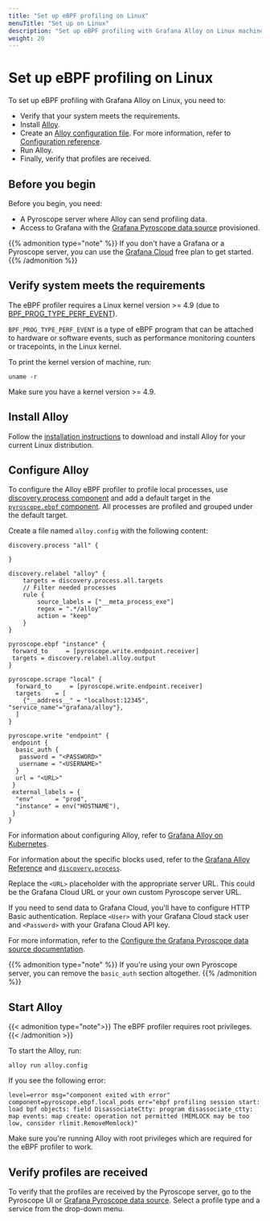 ```yaml
---
title: "Set up eBPF profiling on Linux"
menuTitle: "Set up on Linux"
description: "Set up eBPF profiling with Grafana Alloy on Linux machines."
weight: 20
---
```


# Set up eBPF profiling on Linux

To set up eBPF profiling with Grafana Alloy on Linux, you need to:

- Verify that your system meets the requirements.
- Install [Alloy](https://grafana.com/docs/alloy/<ALLOY_VERSION>/set-up/install/linux/).
- Create an [Alloy configuration file](https://grafana.com/docs/alloy/<ALLOY_VERSION>/configure/linux/). For more information, refer to [Configuration reference](https://grafana.com/docs/alloy/<ALLOY_VERSION>/reference/).
- Run Alloy.
- Finally, verify that profiles are received.

## Before you begin

Before you begin, you need:

- A Pyroscope server where Alloy can send profiling data.
- Access to Grafana with the [Grafana Pyroscope data source][pyroscope-ds] provisioned.

{{% admonition type="note" %}}
If you don't have a Grafana or a Pyroscope server, you can use the [Grafana Cloud](https://grafana.com/auth/sign-up/create-user?pg=pricing&plcmt=free&cta=create-free-account) free plan to get started.
{{% /admonition %}}

## Verify system meets the requirements

The eBPF profiler requires a Linux kernel version >= 4.9 (due to [BPF_PROG_TYPE_PERF_EVENT](https://lkml.org/lkml/2016/9/1/831)).

`BPF_PROG_TYPE_PERF_EVENT` is a type of eBPF program that can be attached to hardware or software events, such as performance monitoring counters or tracepoints, in the Linux kernel.

To print the kernel version of machine, run:

```shell
uname -r
```

Make sure you have a kernel version >= 4.9.

## Install Alloy

Follow the [installation instructions](https://grafana.com/docs/alloy/<ALLOY_VERSION>/set-up/install/linux/) to download and install Alloy for your current Linux distribution.

## Configure Alloy

To configure the Alloy eBPF profiler to profile local processes, use [discovery.process component](https://grafana.com/docs/alloy/<ALLOY_VERSION>/reference/components/discovery/discovery.process/) and add a default target in the [`pyroscope.ebpf` component](https://grafana.com/docs/alloy/<ALLOY_VERSION>/reference/components/pyroscope/pyroscope.ebpf/).
All processes are profiled and grouped under the default target.

Create a file named `alloy.config` with the following content:

```alloy
discovery.process "all" {

}

discovery.relabel "alloy" {
    targets = discovery.process.all.targets
    // Filter needed processes
    rule {
        source_labels = ["__meta_process_exe"]
        regex = ".*/alloy"
        action = "keep"
    }
}

pyroscope.ebpf "instance" {
 forward_to     = [pyroscope.write.endpoint.receiver]
 targets = discovery.relabel.alloy.output
}

pyroscope.scrape "local" {
  forward_to     = [pyroscope.write.endpoint.receiver]
  targets    = [
    {"__address__" = "localhost:12345", "service_name"="grafana/alloy"},
  ]
}

pyroscope.write "endpoint" {
 endpoint {
  basic_auth {
   password = "<PASSWORD>"
   username = "<USERNAME>"
  }
  url = "<URL>"
 }
 external_labels = {
  "env"      = "prod",
  "instance" = env("HOSTNAME"),
 }
}
```

For information about configuring Alloy, refer to [Grafana Alloy on Kubernetes](https://grafana.com/docs/alloy/<ALLOY_VERSION>/configure/kubernetes/).

For information about the specific blocks used, refer to the [Grafana Alloy Reference](https://grafana.com/docs/alloy/<ALLOY_VERSION>/reference/) and [`discovery.process`](https://grafana.com/docs/alloy/<AlLOY_VERSION>/reference/components/discovery/discovery.process/).

Replace the `<URL>` placeholder with the appropriate server URL. This could be the Grafana Cloud URL or your own custom Pyroscope server URL.

If you need to send data to Grafana Cloud, you'll have to configure HTTP Basic authentication. Replace `<User>` with your Grafana Cloud stack user and `<Password>` with your Grafana Cloud API key.

For more information, refer to the [Configure the Grafana Pyroscope data source documentation](/docs/grafana-cloud/connect-externally-hosted/data-sources/pyroscope/configure-pyroscope-data-source/).

{{% admonition type="note" %}}
If you're using your own Pyroscope server, you can remove the `basic_auth` section altogether.
{{% /admonition %}}

## Start Alloy

{{< admonition type="note">}}
The eBPF profiler requires root privileges.
{{< /admonition >}}

To start the Alloy, run:

```shell
alloy run alloy.config
```

If you see the following error:

```shell
level=error msg="component exited with error" component=pyroscope.ebpf.local_pods err="ebpf profiling session start: load bpf objects: field DisassociateCtty: program disassociate_ctty: map events: map create: operation not permitted (MEMLOCK may be too low, consider rlimit.RemoveMemlock)"
```

Make sure you're running Alloy with root privileges which are required for the eBPF profiler to work.

## Verify profiles are received

To verify that the profiles are received by the Pyroscope server, go to the Pyroscope UI or [Grafana Pyroscope data source][pyroscope-ds]. Select a profile type and a service from the drop-down menu.

[pyroscope-ds]: /docs/grafana/<GRAFANA_VERSION>/datasources/pyroscope/
[config-reference]: ../configuration/
[gcloud]: /products/cloud/

